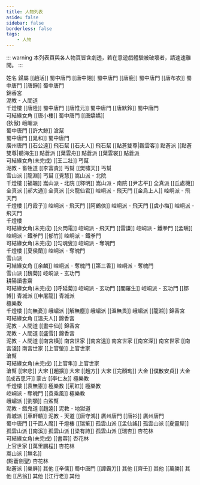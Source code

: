 ```yaml
---
title: 人物列表
aside: false
sidebar: false
borderless: false
tags:
    - 人物
---
```


::: warning
本列表頁與各人物頁皆含劇透，若在意遊戲體驗被破壞者，請速速離開。
:::

<BTable :stickyHeader=true searchMode="or"
  :tags="[
    { text: '可結緣女角'},
    { text: '蜀中唐門'},
    { text: '廣州唐門' },
    { text: '南宮世家' },
    { text: '上官世家' },
    { text: '嵩山派' },
	{ text: '全真派' },
	{ text: '峨嵋派' },
	{ text: '青城派' },
    { text: '點蒼派' },
    { text: '崆峒派' },
    { text: '飛天門' },
    { text: '奪魄門' },
    { text: '鐵拳門' },
    { text: '玄功門' },
    { text: '丐幫'},
    { text: '滄幫'},
    { text: '飛石幫' },
	{ text: '白鯊幫'},
	{ text: '極樂教' },
	{ text: '泥教' },
	{ text: '千燈樓' },
	{ text: '錦香宮' },
    { text: '大宋' },
    { text: '大金' },
    { text: '蒙古' },
    { text: '雪山派' },
    { text: '孤雲山派' },
    { text: '杏花林' },
    { text: '耕陽讀書齋' },
    { text: '其他' }
  ]">

<tr>
	<td>姓名</td>
	<td>歸屬</td>
</tr>
<tr>
	<td>[[趙活]]</td>
	<td>蜀中唐門</td>
</tr>
<tr>
	<td>[[唐中翎]]</td>
	<td>蜀中唐門</td>
</tr>
<tr>
	<td>[[唐鹿]]</td>
	<td>蜀中唐門</td>
</tr>
<tr>
	<td>[[唐布衣]]</td>
	<td>蜀中唐門</td>
</tr>
<tr>
	<td>[[唐錚]]</td>
	<td>蜀中唐門<br>錦香宮<br>泥教 - 人間道<br>千燈樓</td>
</tr>
<tr>
	<td>[[唐陞]]</td>
	<td>蜀中唐門</td>
</tr>
<tr>
	<td>[[唐惟元]]</td>
	<td>蜀中唐門</td>
</tr>
<tr>
	<td>[[唐默鈴]]</td>
	<td>蜀中唐門<br>可結緣女角</td>
</tr>
<tr>
	<td>[[唐小樓]]</td>
	<td>蜀中唐門</td>
</tr>
<tr>
	<td><MarkdownWrapper>[[唐嬌嬌]]</MarkdownWrapper><br>(狄傲)</td>
	<td>峨嵋派<br>蜀中唐門</td>
</tr>
<tr>
	<td>[[許大鯨]]</td>
	<td>滄幫<br>蜀中唐門</td>
</tr>
<tr>
	<td>[[晁和]]</td>
	<td>蜀中唐門<br>廣州唐門</td>
</tr>
<tr>
	<td>[[石公遠]]</td>
	<td>飛石幫</td>
</tr>
<tr>
	<td>[[石夫人]]</td>
	<td>飛石幫</td>
</tr>
<tr>
	<td>[[點蒼雙尊|觀雲客]]</td>
	<td>點蒼派</td>
</tr>
<tr>
	<td>[[點蒼雙尊|聽海生]]</td>
	<td>點蒼派</td>
</tr>
<tr>
	<td>[[葉雲舟]]</td>
	<td>點蒼派</td>
</tr>
<tr>
	<td>[[葉雲裳]]</td>
	<td>點蒼派<br>可結緣女角(未完成)</td>
</tr>
<tr>
	<td>[[王二壯]]</td>
	<td>丐幫<br>泥教 - 畜牲道</td>
</tr>
<tr>
	<td>[[李富貴]]</td>
	<td>丐幫</td>
</tr>
<tr>
	<td>[[樊嘯天]]</td>
	<td>丐幫<br>雪山派</td>
</tr>
<tr>
	<td>[[龍淵]]</td>
	<td>丐幫</td>
</tr>
<tr>
	<td>[[覺慧]]</td>
	<td>嵩山派 - 北院<br>千燈樓</td>
</tr>
<tr>
	<td>[[福韞]]</td>
	<td>嵩山派 - 北院</td>
</tr>
<tr>
	<td>[[釋明]]</td>
	<td>嵩山派 - 南院</td>
</tr>
<tr>
	<td>[[尹志平]]</td>
	<td>全真派</td>
</tr>
<tr>
	<td>[[丘處機]]</td>
	<td>全真派</td>
</tr>
<tr>
	<td>[[郝大通]]</td>
	<td>全真派</td>
</tr>
<tr>
	<td>[[火龍仙君]]</td>
	<td>崆峒派 - 飛天門</td>
</tr>
<tr>
	<td>[[金烏上人]]</td>
	<td>崆峒派 - 飛天門<br>千燈樓</td>
</tr>
<tr>
	<td>[[丹霞子]]</td>
	<td>崆峒派 - 飛天門</td>
</tr>
<tr>
	<td>[[阿鶴俠]]</td>
	<td>崆峒派 - 飛天門</td>
</tr>
<tr>
	<td>[[虞小梅]]</td>
	<td>崆峒派 - 飛天門<br>千燈樓<br>可結緣女角(未完成)</td>
</tr>
<tr>
	<td>[[火閃電]]</td>
	<td>崆峒派 - 飛天門</td>
</tr>
<tr>
	<td>[[雷謙]]</td>
	<td>崆峒派 - 鐵拳門</td>
</tr>
<tr>
	<td>[[孟瞋]]</td>
	<td>崆峒派 - 鐵拳門</td>
</tr>
<tr>
	<td>[[郁竹]]</td>
	<td>崆峒派 - 鐵拳門<br>可結緣女角(未完成)</td>
</tr>
<tr>
	<td>[[勾魂叟]]</td>
	<td>崆峒派 - 奪魄門<br>千燈樓</td>
</tr>
<tr>
	<td>[[夏侯蘭]]</td>
	<td>崆峒派 - 奪魄門<br>雪山派<br>可結緣女角</td>
</tr>
<tr>
	<td>[[余麟]]</td>
	<td>崆峒派 - 奪魄門</td>
</tr>
<tr>
	<td>[[第三香]]</td>
	<td>崆峒派 - 奪魄門<br>雪山派</td>
</tr>
<tr>
	<td>[[魏菊]]</td>
	<td>崆峒派 - 玄功門<br>耕陽讀書齋<br>可結緣女角(未完成)</td>
</tr>
<tr>
	<td>[[呼延菊]]</td>
	<td>崆峒派 - 玄功門</td>
</tr>
<tr>
	<td>[[閻羅生]]</td>
	<td>崆峒派 - 玄功門</td>
</tr>
<tr>
	<td>[[鄒博]]</td>
	<td>青城派</td>
</tr>
<tr>
	<td>[[申屠龍]]</td>
	<td>青城派<br>極樂教<br>千燈樓</td>
</tr>
<tr>
	<td>[[向無憂]]</td>
	<td>峨嵋派</td>
</tr>
<tr>
	<td>[[解無塵]]</td>
	<td>峨嵋派</td>
</tr>
<tr>
	<td>[[溫無畏]]</td>
	<td>峨嵋派</td>
</tr>
<tr>
	<td>[[龍湘]]</td>
	<td>錦香宮<br>可結緣女角</td>
</tr>
<tr>
	<td>[[溫夫人]]</td>
	<td>錦香宮<br>泥教 - 人間道</td>
</tr>
<tr>
	<td>[[畫中仙]]</td>
	<td>錦香宮<br>泥教 - 人間道</td>
</tr>
<tr>
	<td>[[盛雪]]</td>
	<td>錦香宮<br>泥教 - 人間道</td>
</tr>
<tr>
	<td>[[南宮橫]]</td>
	<td>南宮世家</td>
</tr>
<tr>
	<td>[[南宮遠]]</td>
	<td>南宮世家</td>
</tr>
<tr>
	<td>[[南宮深]]</td>
	<td>南宮世家</td>
</tr>
<tr>
	<td>[[南宮淺]]</td>
	<td>南宮世家</td>
</tr>
<tr>
	<td>[[上官螢]]</td>
	<td>上官世家<br>滄幫<br>可結緣女角(未完成)</td>
</tr>
<tr>
	<td>[[上官隼]]</td>
	<td>上官世家<br>滄幫</td>
</tr>
<tr>
	<td>[[宋悲]]</td>
	<td>大宋</td>
</tr>
<tr>
	<td>[[趙擴]]</td>
	<td>大宋</td>
</tr>
<tr>
	<td>[[趙方]]</td>
	<td>大宋</td>
</tr>
<tr>
	<td>[[完顏珣]]</td>
	<td>大金</td>
</tr>
<tr>
	<td>[[僕散安貞]]</td>
	<td>大金</td>
</tr>
<tr>
	<td>[[成吉思汗]]</td>
	<td>蒙古</td>
</tr>
<tr>
	<td>[[李仁友]]</td>
	<td>極樂教<br>千燈樓</td>
</tr>
<tr>
	<td>[[袁無憲]]</td>
	<td>極樂教</td>
</tr>
<tr>
	<td>[[荊紅]]</td>
	<td>極樂教<br>崆峒派 - 奪魄門</td>
</tr>
<tr>
	<td>[[袁乘風]]</td>
	<td>極樂教<br>峨嵋派</td>
</tr>
<tr>
	<td>[[劉顎]]</td>
	<td>白鯊幫<br>泥教 - 餓鬼道</td>
</tr>
<tr>
	<td>[[趙逵]]</td>
	<td>泥教 - 地獄道<br>青城派</td>
</tr>
<tr>
	<td>[[車軒轅]]</td>
	<td>泥教 - 天道</td>
</tr>
<tr>
	<td>[[唐守鴻]]</td>
	<td>廣州唐門</td>
</tr>
<tr>
	<td>[[唐衫]]</td>
	<td>廣州唐門<br>蜀中唐門</td>
</tr>
<tr>
	<td>[[千面人魔]]</td>
	<td>千燈樓</td>
</tr>
<tr>
	<td>[[瑞笙]]</td>
	<td>孤雲山派</td>
</tr>
<tr>
	<td>[[孟仙謠]]</td>
	<td>孤雲山派</td>
</tr>
<tr>
	<td>[[夏靈犀]]</td>
	<td>孤雲山派</td>
</tr>
<tr>
	<td>[[南溪]]</td>
	<td>孤雲山派</td>
</tr>
<tr>
	<td>[[梁有詩]]</td>
	<td>孤雲山派</td>
</tr>
<tr>
	<td>[[瑞杏]]</td>
	<td>杏花林<br>可結緣女角(未完成)</td>
</tr>
<tr>
	<td>[[書蓉]]</td>
	<td>杏花林<br>上官世家</td>
</tr>
<tr>
	<td>[[萬里鵬程]]</td>
	<td>杏花林<br>嵩山派</td>
</tr>
<tr>
	<td><MarkdownWrapper>[[無名]]</MarkdownWrapper><br>(點蒼劍聖)</td>
	<td>杏花林<br>點蒼派</td>
</tr>
<tr>
	<td>[[樂屏]]</td>
	<td>其他</td>
</tr>
<tr>
	<td>[[辛儒]]</td>
	<td>蜀中唐門</td>
</tr>
<tr>
	<td>[[譚霸刀]]</td>
	<td>其他</td>
</tr>
<tr>
	<td>[[齊壬]]</td>
	<td>其他</td>
</tr>
<tr>
	<td>[[萬勝]]</td>
	<td>其他</td>
</tr>
<tr>
	<td>[[呂翁]]</td>
	<td>其他</td>
</tr>
<tr>
	<td>[[江行老]]</td>
	<td>其他</td>
</tr>
</BTable>
